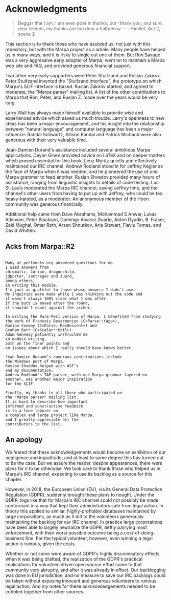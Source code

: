 <!--
Copyright 2022 Jeffrey Kegler
This file is part of Marpa::R2.  Marpa::R2 is free software: you can
redistribute it and/or modify it under the terms of the GNU Lesser
General Public License as published by the Free Software Foundation,
either version 3 of the License, or (at your option) any later version.

Marpa::R2 is distributed in the hope that it will be useful,
but WITHOUT ANY WARRANTY; without even the implied warranty of
MERCHANTABILITY or FITNESS FOR A PARTICULAR PURPOSE.  See the GNU
Lesser General Public License for more details.

You should have received a copy of the GNU Lesser
General Public License along with Marpa::R2.  If not, see
http://www.gnu.org/licenses/.
-->

# Acknowledgments

> Beggar that I am, I am even poor in thanks; but I thank you;
> and sure, dear friends, my thanks are too dear a halfpenny.
> --- Hamlet, Act 2, scene 2

This section is to thank those who have assisted us,
not just with this repository,
but with the Marpa project as a whole.
Many people have helped us in many ways,
and it is risky
to single out one of them.
But
Ron Savage was a very aggressive early adopter of Marpa,
went on to maintain a Marpa web site and FAQ,
and provided generous financial support.

Two other very early supporters were
Peter Stuifzand and Ruslan Zakirov.
Peter Stuifzand invented the "Stuifzand interface",
the prototype on which Marpa's SLIF interface is based.
Ruslan Zakirov started, and agreed to moderate,
the "Marpa parser" mailing list.
A list of the other contributions to Marpa that Ron, Peter, and Ruslan Z. made
over the years would be very long.

Larry Wall has always made himself available
to provide wise and experienced advice which saved us much trouble.
Larry's openness to new ideas has been
a major encouragement,
and his insight into the relationship between
"natural language" and computer language
has been a major influence.
Randal Schwartz, Allison Randal and Patrick Michaud were also generous with their
very valuable time.

Jean-Damien Durand's assistance included several ambitious
Marpa applications.
Deyan Ginev provided advice on LaTeX and
on deeper matters which proved essential for this book.
Lenz Moritz quietly and effectively maintained our IRC channel.
Andrew Rodland stood in for Jeffrey Kegler as the face of Marpa
when it was needed,
and he pioneered the use of one Marpa grammar
to feed another.
Ruslan Shvedov provided many hours of assistance,
ranging from linguistic insights to details of code testing.
Luc St-Louis moderated the Marpa IRC channel,
saving Jeffrey time,
and the channel's other users from having to put up with Jeffrey,
who could be too heavy-handed,
as a moderator.
An anonymous member of the Hoon community was generous
financially.

Additional help came from
Dave Abrahams,
Mohammad S Anwar,
Lukas Atkinson,
Peter Blackson,
Domingo Alvarez Duarte,
Anton Dyudin,
B. Fraser,
Zaki Mughal,
Omar Roth,
Arsen Shnurkov,
Aria Stewart,
Flaviu Tomas,
and David Whitten.

## Acks from Marpa::R2

```

Many at perlmonks.org answered questions for me.
I used answers from
chromatic, Corion, dragonchild,
jdporter, samtregar and Juerd,
among others,
in writing this module.
I'm just as grateful to those whose answers I didn't use.
My inquiries were made while I was thinking out the code and
it wasn't always 100% clear what I was after.
If the butt is moved after the round,
it shouldn't count against the archer.

In writing the Pure Perl version of Marpa, I benefited from studying
the work of Francois Desarmenien (C<Parse::Yapp>),
Damian Conway (C<Parse::RecDescent>) and
Graham Barr (C<Scalar::Util>).
Adam Kennedy patiently instructed me
in module writing,
both on the finer points and
on issues about which I really should have known better.

Jean-Damien Durand's numerous contributions include
the Windows port of Marpa.
Ruslan Shvedov helped with ASF's
and my documentation.
Andrew Rodland's TAP parser, with one Marpa grammar layered on
another, was another major inspiration
for the SLIF.

Finally, my thanks to all those who participated on
the "Marpa parser" mailing list.
It is hard to describe how important
informed and constructive feedback
is to a lone laborer on
a complex and large project like Marpa,
and I greatly appreciate all the
contributors to the list.

```

## An apology

We feared that these acknowledgements would
become an exhibition of our negligence and ingratitude,
and at least to some degree this has turned out to be the case.
But we assure the reader,
despite appearances,
there were plans for it to be otherwise.
We took care to thank those who helped us
in Marpa's IRC channel,
expecting to use its backlog
as a source for this chapter.

However, in 2018, the European Union (EU),
via its General Data Protection Regulation (GDPR),
suddenly brought these plans to nought.
Under the GDPR,
logs like that for Marpa's IRC channel could not possibly be made
conformant in a way that kept their administrators safe from
legal action.
In theory this applied to similar, highly-profitable databases maintained
by large corporations,
as much as it did to the volunteers
generously maintaining the backlog for our IRC channel.
In practice large corporations have been able to largely neutralize the GDPR,
deftly parrying most enforcement,
with their worst possible outcome being a cost-of-doing-business fine.
For the typical volunteer, however, even winning a legal action is ruinous,
given the costs.

Whether or not some were aware of
GDPR's highly discriminatory effects
when it was being drafted,
the realization of the GDPR's practical implications
for volunteer-driven open source effort
came to that community very abruptly,
and after it was already in effect.
Our backlogging was done in EU jurisdiction,
and no measure to save our IRC backlogs
could be taken
without exposing innocent and generous volunteers
to ruinous legal action.
And my notes for these acknkowledgements
needed to be cobbled together from other sources.

